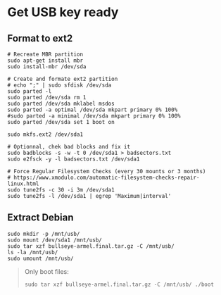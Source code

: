 # Get USB key ready

## Format to ext2
    
    # Recreate MBR partition
    sudo apt-get install mbr
    sudo install-mbr /dev/sda

    # Create and formate ext2 partition
    # echo ";" | sudo sfdisk /dev/sda
    sudo parted -l
    sudo parted /dev/sda rm 1
    sudo parted /dev/sda mklabel msdos
    sudo parted -a optimal /dev/sda mkpart primary 0% 100%
    #sudo parted -a minimal /dev/sda mkpart primary 0% 100%
    sudo parted /dev/sda set 1 boot on

    sudo mkfs.ext2 /dev/sda1

    # Optionnal, chek bad blocks and fix it
    sudo badblocks -s -w -t 0 /dev/sda1 > badsectors.txt
    sudo e2fsck -y -l badsectors.txt /dev/sda1

    # Force Regular Filesystem Checks (every 30 mounts or 3 months)
    # https://www.xmodulo.com/automatic-filesystem-checks-repair-linux.html
    sudo tune2fs -c 30 -i 3m /dev/sda1
    sudo tune2fs -l /dev/sda1 | egrep 'Maximum|interval'

## Extract Debian

    sudo mkdir -p /mnt/usb/
    sudo mount /dev/sda1 /mnt/usb/
    sudo tar xzf bullseye-armel.final.tar.gz -C /mnt/usb/
    ls -la /mnt/usb/
    sudo umount /mnt/usb/

> Only boot files:
>
>     sudo tar xzf bullseye-armel.final.tar.gz -C /mnt/usb/ ./boot